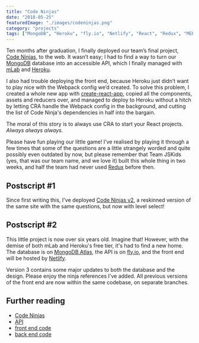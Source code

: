 ```yaml
---
title: "Code Ninjas"
date: "2018-05-25"
featuredImage: "./images/codeninjas.png"
category: "projects"
tags: ["MongoDB", "Heroku", "fly.io", "Netlify", "React", "Redux", "MERN"]
---
```


Ten months after graduation, I finally deployed our team’s final project, [Code Ninjas](https://codeninjas-nc5.herokuapp.com/), to the web. It wasn’t easy; I had to find a way to turn our [MongoDB](https://www.mongodb.com/) database into an accessible API, which I finally managed with [mLab](https://mlab.com/) and [Heroku](https://www.heroku.com/).

I also had trouble deploying the front end, because Heroku just didn’t want to play nice with the Webpack config we’d created. To solve this problem, I created a whole new app with [create-react-app](https://github.com/facebook/create-react-app), copied all the components, assets and reducers over, and managed to deploy to Heroku without a hitch by letting CRA handle the Webpack config in the background, and cutting the list of Code Ninja's dependencies in half into the bargain.

The moral of this story is to always use CRA to start your React projects. _Always always always._

Please have fun playing our little game! I’ve realised by playing it through a few times that some of the questions are a little strangely worded and quite possibly even outdated by now, but please remember that Team JSKids (yes, that was our team name, and we love it) built this whole thing in two weeks, and half the team had never used [Redux](https://redux.js.org/introduction/getting-started) before then.

## Postscript #1

Since first writing this, I've deployed [Code Ninjas v2](https://codeninjas-v2.herokuapp.com), a reskinned version of the same site with the same questions, but now with level select!

## Postscript #2

This little project is now over six years old. Imagine that! However, with the demise of both mLab and Heroku's free tier, it's had to find a new home. The database is on [MongoDB Atlas](https://cloud.mongodb.com), the API is on [fly.io](https://fly.io), and the front end will be hosted by [Netlify](https://netlify.com).

Version 3 contains some major updates to both the database and the design. Please enjoy the ninja references I've added. All previous versions of the front end are now within the same codebase, on separate branches.

## Further reading

- [Code Ninjas](https://code-ninjas-dentednerd.netlify.app/)
- [API](https://codeninjas-api.fly.dev/)
- [front end code](https://github.com/dentednerd/CodeNinjas)
- [back end code](https://github.com/dentednerd/CodeNinjasBack)
